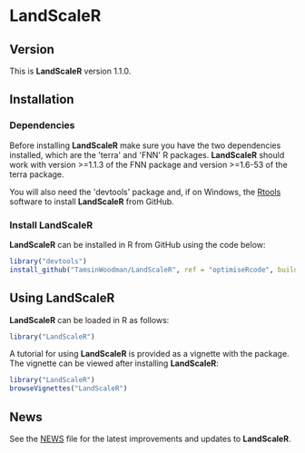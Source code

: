 # LandScaleR

## Version

This is **LandScaleR** version 1.1.0.

## Installation

### Dependencies

Before installing **LandScaleR** make sure you have the two dependencies 
installed, which are the 'terra' and 'FNN' R packages. **LandScaleR** should
work with version >=1.1.3 of the FNN package and version >=1.6-53 of the terra
package.

You will also need the 'devtools' package and, if on Windows, the 
[Rtools](https://cran.r-project.org/bin/windows/Rtools/) software to install 
**LandScaleR** from GitHub.

### Install LandScaleR

**LandScaleR** can be installed in R from GitHub using the code below:

```r
library("devtools")
install_github("TamsinWoodman/LandScaleR", ref = "optimiseRcode", build_vignettes = TRUE)
```

## Using LandScaleR

**LandScaleR** can be loaded in R as follows:

```r
library("LandScaleR")
```

A tutorial for using **LandScaleR** is provided as a vignette with the 
package. The vignette can be viewed after installing 
**LandScaleR**:

```r
library("LandScaleR")
browseVignettes("LandScaleR")
```

## News

See the [NEWS](NEWS.md) file for the latest improvements and updates to 
**LandScaleR**.
